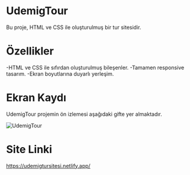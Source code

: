 # UdemigTour
Bu proje, HTML ve CSS ile oluşturulmuş bir tur sitesidir.

# Özellikler
-HTML ve CSS ile sıfırdan oluşturulmuş bileşenler.
-Tamamen responsive tasarım.
-Ekran boyutlarına duyarlı yerleşim.

# Ekran Kaydı
UdemigTour projemin ön izlemesi aşağıdaki gifte yer almaktadır.

![UdemigTour](https://github.com/user-attachments/assets/9eed33cf-a70a-45c9-8ab4-0cfab6da774f)

# Site Linki
https://udemigtursitesi.netlify.app/
